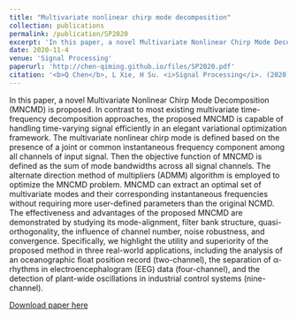 ```yaml
---
title: "Multivariate nonlinear chirp mode decomposition"
collection: publications
permalink: /publication/SP2020
excerpt: 'In this paper, a novel Multivariate Nonlinear Chirp Mode Decomposition (MNCMD) is proposed. In contrast to most existing multivariate time-frequency decomposition approaches, the proposed MNCMD is capable of handling time-varying signal efficiently in an elegant variational optimization framework. The multivariate nonlinear chirp mode is defined based on the presence of a joint or common instantaneous frequency component among all channels of input signal. Then the objective function of MNCMD is defined as the sum of mode bandwidths across all signal channels. The alternate direction method of multipliers (ADMM) algorithm is employed to optimize the MNCMD problem. MNCMD can extract an optimal set of multivariate modes and their corresponding instantaneous frequencies without requiring more user-defined parameters than the original NCMD. The effectiveness and advantages of the proposed MNCMD are demonstrated by studying its mode-alignment, filter bank structure, quasi-orthogonality, the influence of channel number, noise robustness, and convergence. Specifically, we highlight the utility and superiority of the proposed method in three real-world applications, including the analysis of an oceanographic float position record (two-channel), the separation of α-rhythms in electroencephalogram (EEG) data (four-channel), and the detection of plant-wide oscillations in industrial control systems (nine-channel).'
date: 2020-11-4
venue: 'Signal Processing'
paperurl: 'http://chen-qiming.github.io/files/SP2020.pdf'
citation: '<b>Q Chen</b>, L Xie, H Su. <i>Signal Processing</i>. (2020).'
---
```

In this paper, a novel Multivariate Nonlinear Chirp Mode Decomposition (MNCMD) is proposed. In contrast to most existing multivariate time-frequency decomposition approaches, the proposed MNCMD is capable of handling time-varying signal efficiently in an elegant variational optimization framework. The multivariate nonlinear chirp mode is defined based on the presence of a joint or common instantaneous frequency component among all channels of input signal. Then the objective function of MNCMD is defined as the sum of mode bandwidths across all signal channels. The alternate direction method of multipliers (ADMM) algorithm is employed to optimize the MNCMD problem. MNCMD can extract an optimal set of multivariate modes and their corresponding instantaneous frequencies without requiring more user-defined parameters than the original NCMD. The effectiveness and advantages of the proposed MNCMD are demonstrated by studying its mode-alignment, filter bank structure, quasi-orthogonality, the influence of channel number, noise robustness, and convergence. Specifically, we highlight the utility and superiority of the proposed method in three real-world applications, including the analysis of an oceanographic float position record (two-channel), the separation of α-rhythms in electroencephalogram (EEG) data (four-channel), and the detection of plant-wide oscillations in industrial control systems (nine-channel).

[Download paper here](http://chen-qiming.github.io/files/SP2020.pdf)

